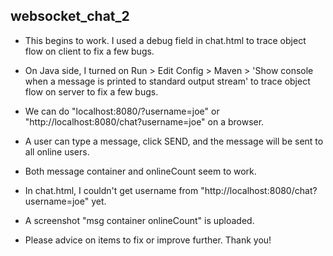 ## websocket_chat_2
* This begins to work. I used a debug field in chat.html to trace object flow on client to fix a few bugs.

* On Java side, I turned on Run > Edit Config > Maven > 'Show console when a message is printed to standard output stream' to trace object flow on server to fix a few bugs.

* We can do "localhost:8080/?username=joe" or "http://localhost:8080/chat?username=joe" on a browser.

* A user can type a message, click SEND, and the message will be sent to all online users.

* Both message container and onlineCount seem to work.

* In chat.html, I couldn't get username from "http://localhost:8080/chat?username=joe" yet.
* A screenshot "msg container onlineCount" is uploaded.
* Please advice on items to fix or improve further. Thank you!
